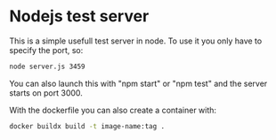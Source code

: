 # Nodejs test server

This is a simple usefull test server in node. To use it you only have to specify the port, so:
``` bash
node server.js 3459
```

You can also launch this with "npm start" or "npm test" and the server starts on port 3000.

With the dockerfile you can also create a container with: 
``` bash
docker buildx build -t image-name:tag .
```